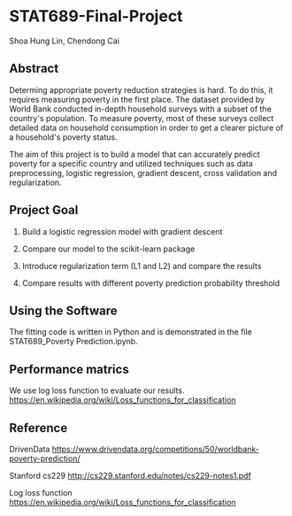 # STAT689-Final-Project
Shoa Hung Lin, Chendong Cai

## Abstract
Determing appropriate poverty reduction strategies is hard. To do this, it requires measuring poverty in the first place.
The dataset provided by World Bank conducted in-depth household surveys with a subset of the country's population. To measure poverty, most of these surveys collect detailed data on household consumption in order to get a clearer picture of a household's poverty status.

The aim of this project is to build a model that can accurately predict poverty for a specific country and utilized techniques such as data preprocessing, logistic regression, gradient descent, cross validation and regularization.  

## Project Goal
1. Build a logistic regression model with gradient descent

2. Compare our model to the scikit-learn package

3. Introduce regularization term (L1 and L2) and compare the results

4. Compare results with different poverty prediction probability threshold

## Using the Software
The fitting code is written in Python and is demonstrated in the file STAT689_Poverty Prediction.ipynb.

## Performance matrics
We use log loss function to evaluate our results.
https://en.wikipedia.org/wiki/Loss_functions_for_classification

## Reference
DrivenData https://www.drivendata.org/competitions/50/worldbank-poverty-prediction/

Stanford cs229 http://cs229.stanford.edu/notes/cs229-notes1.pdf

Log loss function https://en.wikipedia.org/wiki/Loss_functions_for_classification
